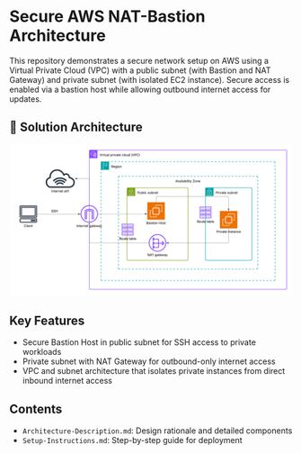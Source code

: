 # Secure AWS NAT-Bastion Architecture

This repository demonstrates a secure network setup on AWS using a Virtual Private Cloud (VPC) with a public subnet (with Bastion and NAT Gateway) and private subnet (with isolated EC2 instance). Secure access is enabled via a bastion host while allowing outbound internet access for updates.

## 📌 Solution Architecture

![Architecture Diagram](./Architecture-Diagram.png)

## Key Features
- Secure Bastion Host in public subnet for SSH access to private workloads
- Private subnet with NAT Gateway for outbound-only internet access
- VPC and subnet architecture that isolates private instances from direct inbound internet access

## Contents
- `Architecture-Description.md`: Design rationale and detailed components
- `Setup-Instructions.md`: Step-by-step guide for deployment
